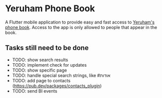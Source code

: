 # Yeruham Phone Book

A Flutter mobile application to provide easy and fast access to [Yeruham's phone book](https://sites.google.com/site/yeruchamphonebook/). Access to the app is only allowed to people that appear in the book.

## Tasks still need to be done
- TODO: show search results
- TODO: implement check for updates
- TODO: show specific page
- TODO: handle special search strings, like #אודות
- TODO: add page to contacts (https://pub.dev/packages/contacts_plugin)
- TODO: send BI events
